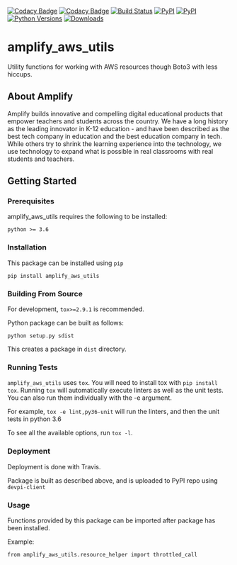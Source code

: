 [![Codacy Badge](https://api.codacy.com/project/badge/Grade/9f6400386de74fe0b86acd6a081f3302)](https://www.codacy.com/app/amplify-education/amplify_aws_utils?utm_source=github.com&amp;utm_medium=referral&amp;utm_content=amplify-education/amplify_aws_utils&amp;utm_campaign=Badge_Grade)
[![Codacy Badge](https://api.codacy.com/project/badge/Coverage/9f6400386de74fe0b86acd6a081f3302)](https://www.codacy.com/app/amplify-education/amplify_aws_utils?utm_source=github.com&utm_medium=referral&utm_content=amplify-education/amplify_aws_utils&utm_campaign=Badge_Coverage)
[![Build Status](https://travis-ci.org/amplify-education/amplify_aws_utils.svg?branch=master)](https://travis-ci.org/amplify-education/amplify_aws_utils)
[![PyPI](https://img.shields.io/pypi/v/amplify-aws-utils.svg)](https://pypi.org/project/amplify-aws-utils/)
[![PyPI](https://img.shields.io/pypi/v/amplify-aws-utils.svg)](https://pypi.org/project/amplify-aws-utils/)
[![Python Versions](https://img.shields.io/pypi/pyversions/amplify-aws-utils.svg)](https://pypi.python.org/pypi/amplify-aws-utils)
[![Downloads](https://img.shields.io/pypi/dm/amplify_aws_utils.svg)](https://pypistats.org/api/packages/amplify-aws-utils/recent)

# amplify_aws_utils

Utility functions for working with AWS resources though Boto3 with less hiccups.

## About Amplify

Amplify builds innovative and compelling digital educational products that empower teachers and students across the 
country. We have a long history as the leading innovator in K-12 education - and have been described as the best tech 
company in education and the best education company in tech. While others try to shrink the learning experience into the
technology, we use technology to expand what is possible in real classrooms with real students and teachers.
  
## Getting Started
### Prerequisites
amplify_aws_utils requires the following to be installed:
```text
python >= 3.6
```

### Installation
This package can be installed using `pip`

`pip install amplify_aws_utils`

### Building From Source
For development, `tox>=2.9.1` is recommended.

Python package can be built as follows:

`python setup.py sdist`

This creates a package in `dist` directory.

### Running Tests
`amplify_aws_utils` uses `tox`. You will need to install tox with `pip install tox`. 
Running `tox` will automatically execute linters as well as the unit tests. You can also run them individually with 
the -e argument.

For example, `tox -e lint,py36-unit` will run the linters, and then the unit tests in python 3.6

To see all the available options, run `tox -l`.

### Deployment
Deployment is done with Travis.

Package is built as described above, and is uploaded to PyPI repo using `devpi-client`

### Usage
Functions provided by this package can be imported after package has been installed.

Example:

`from amplify_aws_utils.resource_helper import throttled_call`
